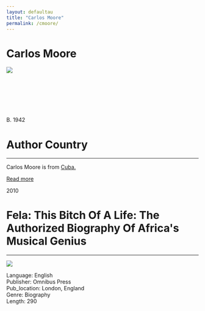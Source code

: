 ```yaml
---
layout: defaultau
title: "Carlos Moore"
permalink: /cmoore/
---
```

<!-- partial:index.partial.html -->
<div class="content">
    <h1>Carlos Moore</h1>
    <div class="quote">
        <div><img src="https://upload.wikimedia.org/wikipedia/commons/thumb/b/b5/Carlos_Moore_%28writer%29.jpg/330px-Carlos_Moore_%28writer%29.jpg" class="logo"></div>
    </div>
    <div class="timeline">
        <div style="padding-bottom:100px;"></div>
        <div class="block">
            <div class="date right"><p class="right"> B. 1942 </p></div>
            <div class="dot"></div>
            <div class="left first">
            <div class="author_country">
                <h1>Author Country</h1><hr>
          <div class="aclocation">  <p>Carlos Moore is from <a href="{{ site.baseurl }}/14">Cuba.</a></p></div>
              <div class="acreadmore">  <a href="https://en.wikipedia.org/wiki/Carlos_Moore_(writer)" target="_blank">Read more</a></div>
            </div>
            </div>
        </div>
        <div class="block">
            <div class="date left"><p class="left">2010</p></div>
            <div class="dot"></div>
            <div class="right">
                <h1>Fela: This Bitch Of A Life: The Authorized Biography Of Africa's Musical Genius</h1><hr>
                <p><img src="https://m.media-amazon.com/images/I/41qxoovh+KL._SX322_BO1,204,203,200_.jpg"></p>
                <p>
                Language: English<br/>
                Publisher: Omnibus Press<br/>
                Pub_location: London, England<br/>
                Genre: Biography<br/>
                Length: 290</p>
            </div>
        </div>
        <div id="footer">
    </div>
</div>
